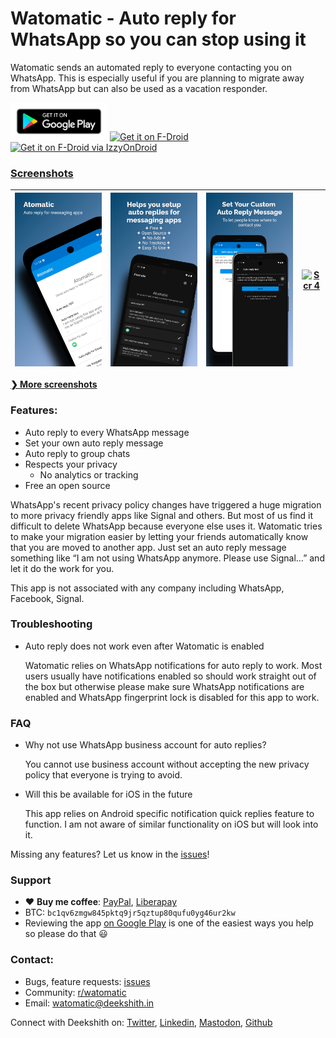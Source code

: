 <script href="language.js"></script>

# Watomatic - Auto reply for WhatsApp so you can stop using it

Watomatic sends an automated reply to everyone contacting you on WhatsApp. This is especially useful if you are planning to migrate away from WhatsApp but can also be used as a vacation responder.

<a href='https://play.google.com/store/apps/details?id=com.parishod.watomatic&pcampaignid=pcampaignidMKT-Other-global-all-co-prtnr-py-PartBadge-Mar2515-1'><img alt='Get it on Google Play' src='assets/en_badge_web_generic.png' height="60" /></a>
[<img src="https://gitlab.com/fdroid/artwork/-/raw/master/badge/get-it-on-en.svg" alt="Get it on F-Droid" height="60">](https://f-droid.org/en/packages/com.parishod.watomatic/)
<a href='https://apt.izzysoft.de/fdroid/index/apk/com.parishod.watomatic'><img alt='Get it on F-Droid via IzzyOnDroid' src='https://gitlab.com/IzzyOnDroid/repo/-/raw/master/assets/IzzyOnDroid.png' height="60" /></a>

### [Screenshots](/screenshots.md)

| [<img src="https://raw.githubusercontent.com/adeekshith/watomatic/main/media/screenshots/1.png" alt="Scr 1">][scr-page-link]  |  [<img src="https://raw.githubusercontent.com/adeekshith/watomatic/main/media/screenshots/2.png" alt="scr 2">][scr-page-link]  |  [<img src="https://raw.githubusercontent.com/adeekshith/watomatic/main/media/screenshots/3.png" alt="Scr 3">][scr-page-link]  |  [<img src="https://raw.githubusercontent.com/adeekshith/watomatic/main/media/screenshots/4.png" alt="Scr 4">][scr-page-link]  |
| ------------------------------------------- | ------------------------------------------ | ------- | ------ |

[**❯ More screenshots**](/screenshots.md)

### Features:
- Auto reply to every WhatsApp message
- Set your own auto reply message
- Auto reply to group chats
- Respects your privacy
  - No analytics or tracking
- Free an open source

WhatsApp's recent privacy policy changes have triggered a huge migration to more privacy friendly apps like Signal and others. But most of us find it difficult to delete WhatsApp because everyone else uses it. Watomatic tries to make your migration easier by letting your friends automatically know that you are moved to another app. Just set an auto reply message something like “I am not using WhatsApp anymore. Please use Signal…” and let it do the work for you.

This app is not associated with any company including WhatsApp, Facebook, Signal.

### Troubleshooting

- Auto reply does not work even after Watomatic is enabled
  
  Watomatic relies on WhatsApp notifications for auto reply to work. Most users usually have notifications enabled so should work straight out of the box but otherwise please make sure WhatsApp notifications are enabled and WhatsApp fingerprint lock is disabled for this app to work.

### FAQ

- Why not use WhatsApp business account for auto replies?
  
  You cannot use business account without accepting the new privacy policy that everyone is trying to avoid.

- Will this be available for iOS in the future
  
  This app relies on Android specific notification quick replies feature to function. I am not aware of similar functionality on iOS but will look into it.

Missing any features? Let us know in the [issues](https://github.com/adeekshith/watomatic/issues)!

### Support

- ❤️ **Buy me coffee**: [PayPal](https://paypal.me/deek), [Liberapay](https://liberapay.com/dk/donate)
- BTC: `bc1qv6zmgw845pktq9jr5qztup80qufu0yg46ur2kw`
- Reviewing the app [on Google Play](https://play.google.com/store/apps/details?id=com.parishod.watomatic)
  is one of the easiest ways you help so please do that 😃

### Contact:

- Bugs, feature requests: [issues](https://github.com/adeekshith/watomatic/issues/)
- Community: [r/watomatic](https://www.reddit.com/r/watomatic/)
- Email: <a class="custom-email" onclick="window.location.href = 'mailto:watomatic@deekshith.in'">watomatic@deekshith.in</a>

Connect with Deekshith on: [Twitter](https://twitter.com/adeekshith), [Linkedin](https://www.linkedin.com/in/adeekshith/), [Mastodon](https://mastodon.technology/@dsoft), [Github](https://github.com/adeekshith) 

[scr-page-link]: https://github.com/adeekshith/watomatic/tree/main/media/screenshots



<!-- ALL-CONTRIBUTORS-LIST:START - Do not remove or modify this section -->


<!-- ALL-CONTRIBUTORS-LIST:END -->
